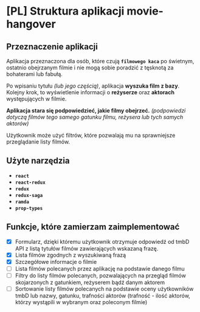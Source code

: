 # [PL] Struktura aplikacji movie-hangover

## Przeznaczenie aplikacji

Aplikacja przeznaczona dla osób, które czują **`filmowego kaca`** po świetnym, ostatnio obejrzanym filmie i nie mogą sobie poradzić z tęsknotą za bohaterami lub fabułą.

Po wpisaniu tytułu _(lub jego częścią)_, aplikacja **wyszuka film z bazy**.
Kolejny krok, to wyświetlenie informacji o **reżyserze** oraz **aktorach** występujących w filmie.

**Aplikacja stara się podpowiedzieć, jakie filmy obejrzeć.**
_(podpowiedzi dotyczą filmów tego samego gatunku filmu, reżysera lub tych samych aktorów)_

Użytkownik może użyć filtrów, które pozwalają mu na sprawniejsze przeglądanie listy filmów.

## Użyte narzędzia

- **`react`**
- **`react-redux`**
- **`redux`**
- **`redux-saga`**
- **`ramda`**
- **`prop-types`**

## Funkcje, które zamierzam zaimplementować

- [x] Formularz, dzięki któremu użytkownik otrzymuje odpowiedź od tmbD API z listą tytułów filmów zawierających wskazaną frazę.
- [x] Lista filmów zgodnych z wyszukiwaną frazą
- [x] Szczegółowe informacje o filmie
- [ ] Lista filmów polecanych przez aplikację na podstawie danego filmu
- [ ] Filtry do listy filmów polecanych, pozwalających na przegląd filmów skojarzonych z gatunkiem, reżyserem bądź danym aktorem
- [ ] Sortowanie listy filmów polecanych na podstawie oceny użytkowników tmbD lub nazwy, gatunku, trafności aktorów (trafność - ilość aktorów, którzy wystąpili w wybranym oraz poleconym filmie)
